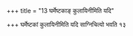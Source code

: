 +++
title = "13 घर्मेष्टकाङ् कुलायिनीमिति यदि"

+++
घर्मेष्टकां कुलायिनीमिति यदि साग्निचित्यो भवति १३